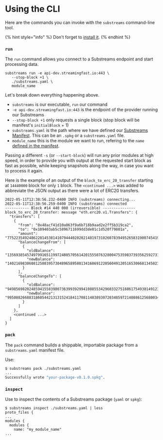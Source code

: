 # Using the CLI

Here are the commands you can invoke with the `substreams` command-line tool.

{% hint style="info" %}
Don't forget to [install it](../developer-guide/installation-requirements.md#install-the-substreams-cli-tool).
{% endhint %}

### **`run`**

The `run` command allows you connect to a Substreams endpoint and start processing data.

```
substreams run -e api-dev.streamingfast.io:443 \
   --stop-block +1 \
   ./substreams.yaml \
   module_name
```

Let's break down everything happening above.

* `substreams` is our executable, `run` our command
* `-e api-dev.streamingfast.io:443` is the endpoint of the provider running our Substreams
* `--stop-block +1` only requests a single block (stop block will be manifest's `initialBlock` + 1)
* `substreams.yaml` is the path where we have defined our [Substreams Manifest](https://github.com/streamingfast/substreams-docs/blob/master/docs/guides/docs/reference/manifests.html). This can be an `.spkg` or a `substreams.yaml` file.
* `module_name` this is the module we want to run, refering to the `name` [defined in the manifest](manifests.md#modules-.name).

Passing a different `-s` (or `--start-block`) will run any prior modules at high speed, in order to provide you with output at the requested start block as fast as possible, while keeping snapshots along the way, in case you want to process it again.

Here is the example of an output of the `block_to_erc_20_transfer` starting at `14440000` block for only `1` block. The `<continued ...>` was added to abbreviate the JSON output as there were a lot of ERC20 transfers.

```
2022-05-11T12:38:56.232-0400 INFO (substreams) connecting...
2022-05-11T12:38:56.259-0400 INFO (substreams) connected
----------- Block #14 440 000 (irreversible) ---------------
block_to_erc_20_transfer: message "eth.erc20.v1.Transfers": {
  "transfers": [
    {
      "from": "0x48acf41d10a063f9a6b718b9aad2e2ff5b319ca2",
      "to": "0x109403ab5c5896711699dd3de01c1d520f79801a",
      "amount": "7752235492486228145381410794440202021481973102607839495265831900745419456512",
      "balanceChangeFrom": [
        {
          "oldBalance": "13569385457497991651199724805705614201555076328004753598373935625927319879680",
          "newBalance": "14021698306081258039573048965895801341606912205604912051653066813458230542336"
        }
      ],
      "balanceChangeTo": [
        {
          "oldBalance": "9498569820248594155839807363993929941088553429603327518861754938149123915776",
          "newBalance": "9950882668831860544213131524184117081140389307203485972140886125680034578432"
        }
      ]
    },
    <continued ...>
  ]
}
```

### `pack`

The `pack` command builds a shippable, importable package from a `substreams.yaml` manifest file.

Use:

```bash
$ substreams pack ./substreams.yaml
...
Successfully wrote "your-package-v0.1.0.spkg".
```

### `inspect`

Use to inspect the contents of a Substreams package (`yaml` or `spkg`):

```
$ substreams inspect ./substreams.yaml | less
proto_files {
...
modules {
  modules {
    name: "my_module_name"
...
```
